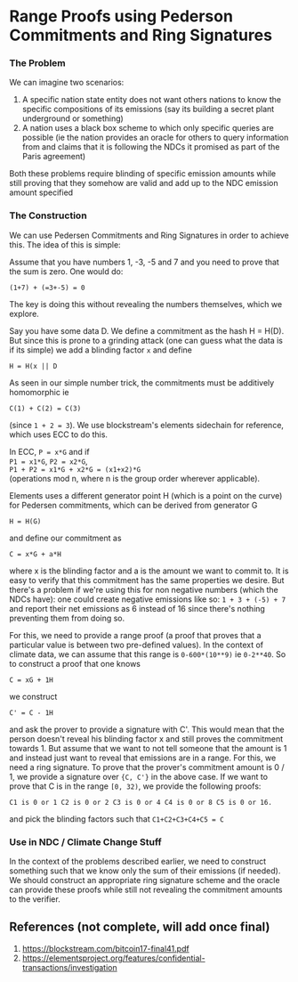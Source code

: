 # Range Proofs using Pederson Commitments and Ring Signatures

### The Problem

We can imagine two scenarios:

1. A specific nation state entity does not want others nations to know the specific compositions of its emissions (say its building a secret plant underground or something)
2. A nation uses a black box scheme to which only specific queries are possible (ie the nation provides an oracle for others to query information from and claims that it is following the NDCs it promised as part of the Paris agreement)

Both these problems require blinding of specific emission amounts while still proving that they somehow are valid and add up to the NDC emission amount specified

### The Construction

We can use Pedersen Commitments and Ring Signatures in order to achieve this. The idea of this is simple:

Assume that you have numbers 1, -3, -5 and 7 and you need to prove that the sum is zero. One would do:

```
(1+7) + (=3+-5) = 0
```

The key is doing this without revealing the numbers themselves, which we explore.

Say you have some data D. We define a commitment as the hash H = H(D). But since this is prone to a grinding attack (one can guess what the data is if its simple) we add a blinding factor `x` and define

```
H = H(x || D
```

As seen in our simple number trick, the commitments must be additively homomorphic ie

```
C(1) + C(2) = C(3)
```

(since `1 + 2 = 3`). We use blockstream's elements sidechain for reference, which uses ECC to do this.

In ECC, `P = x*G` and if  
`P1 = x1*G`, `P2 = x2*G`,  
`P1 + P2 = x1*G + x2*G = (x1+x2)*G`  
(operations mod n, where n is the group order wherever applicable).

Elements uses a different generator point H (which is a point on the curve) for Pedersen commitments, which can be derived from generator G
```
H = H(G)
```
and define our commitment as
```
C = x*G + a*H
```
where x is the blinding factor and a is the amount we want to commit to. It is easy to verify that this commitment has the same properties we desire. But there's a problem if we're using this for non negative numbers (which the NDCs have): one could create negative emissions like so: `1 + 3 + (-5) + 7` and report their net emissions as 6 instead of 16 since there's nothing preventing them from doing so.

For this, we need to provide a range proof (a proof that proves that a particular value is between two pre-defined values). In the context of climate data, we can assume that this range is `0-600*(10**9)` ie `0-2**40`. So to construct a proof that one knows
```
C = xG + 1H
```
we construct
```
C' = C - 1H
```
and ask the prover to provide a signature with C'. This would mean that the person doesn't reveal his blinding factor x and still proves the commitment towards 1. But assume that we want to not tell someone that the amount is 1 and instead just want to reveal that emissions are in a range. For this, we need a ring signature. To prove that the prover's commitment amount is 0 / 1, we provide a signature over `{C, C'}` in the above case. If we want to prove that  C is in the range `[0, 32)`, we provide the following proofs:

```
C1 is 0 or 1 C2 is 0 or 2 C3 is 0 or 4 C4 is 0 or 8 C5 is 0 or 16.
```

and pick the blinding factors such that `C1+C2+C3+C4+C5 = C`

### Use in NDC / Climate Change Stuff

In the context of the problems described earlier, we need to construct something such that we know only the sum of their emissions (if needed). We should construct an appropriate ring signature scheme and the oracle can provide these proofs while still not revealing the commitment amounts to the verifier.

## References (not complete, will add once final)
1. https://blockstream.com/bitcoin17-final41.pdf
2. https://elementsproject.org/features/confidential-transactions/investigation
